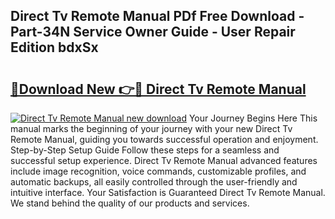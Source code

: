 ## Direct Tv Remote Manual PDf Free Download - Part-34N Service Owner Guide - User Repair Edition bdxSx

# <h2><a href="http://bc28991.oget.top/?id=Direct+Tv+Remote+Manual">🔗Download New 👉🔴 Direct Tv Remote Manual</a></h2>

[![Direct Tv Remote Manual new download](https://i.imgur.com/5g1atiW.png)](http://bc28991.oget.top/?id=Direct+Tv+Remote+Manual)
Your Journey Begins Here This manual marks the beginning of your journey with your new Direct Tv Remote Manual, guiding you towards successful operation and enjoyment. Step-by-Step Setup Guide Follow these steps for a seamless and successful setup experience. Direct Tv Remote Manual advanced features include image recognition, voice commands, customizable profiles, and automatic backups, all easily controlled through the user-friendly and intuitive interface. Your Satisfaction is Guaranteed Direct Tv Remote Manual. We stand behind the quality of our products and services.
